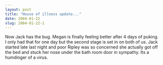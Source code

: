 ```yaml
---
layout: post
title: "House of illness update..."
date: 2004-01-22
slug: 2004-01-22-1
---
```


Now Jack has the bug.  Megan is finally feeling better after 4 days of puking.   I only had that for one day but the second stage is set in on both of us.  Jack started late last night and poor Ripley was so concerned she actually got off the bed and stuck her nose under the bath room door in sympathy.  Its a humdinger of a virus. 
